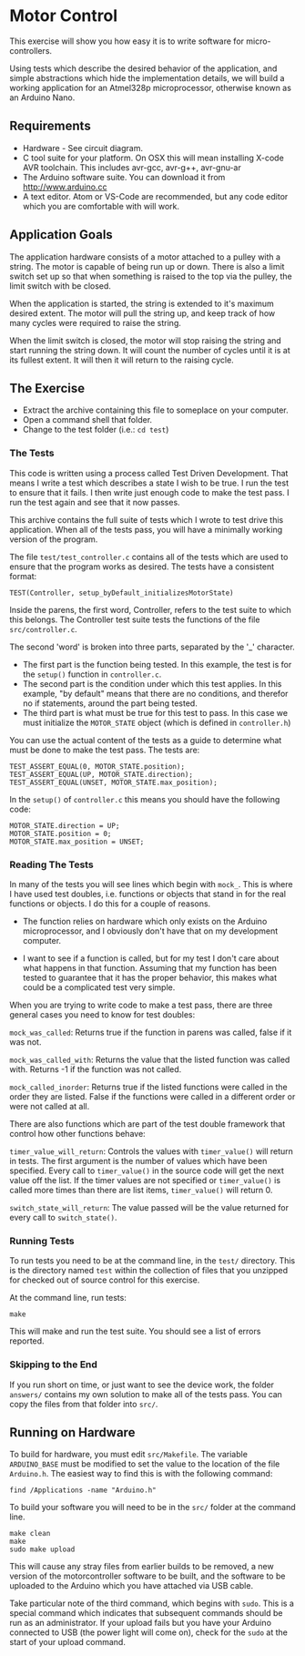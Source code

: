 # Motor Control

This exercise will show you how easy it is to write software for
micro-controllers.


Using tests which describe the desired behavior of the application,
and simple abstractions which hide the implementation details, we will
build a working application for an Atmel328p microprocessor, otherwise
known as an Arduino Nano.

## Requirements

  - Hardware - See circuit diagram.  
  - C tool suite for your platform. On OSX this will mean installing
    X-code AVR toolchain.  This includes avr-gcc, avr-g++, avr-gnu-ar
  - The Arduino software suite.  You can download it from
    http://www.arduino.cc 
  - A text editor.  Atom or VS-Code are recommended, but any code
    editor which you are comfortable with will work.

## Application Goals

The application hardware consists of a motor attached to a pulley with
a string.  The motor is capable of being run up or down.  There is
also a limit switch set up so that when something is raised to the top
via the pulley, the limit switch with be closed.

When the application is started, the string is extended to it's
maximum desired extent.  The motor will pull the string up, and keep
track of how many cycles were required to raise the string.

When the limit switch is closed, the motor will stop raising the
string and start running the string down.  It will count the number of
cycles until it is at its fullest extent.  It will then it will return
to the raising cycle.

## The Exercise

  - Extract the archive containing this file to someplace on your computer.
  - Open a command shell that folder.
  - Change to the test folder (i.e.: `cd test`)

### The Tests

This code is written using a process called Test Driven Development.
That means I write a test which describes a state I wish to be true.
I run the test to ensure that it fails.  I then write just enough code
to make the test pass.  I run the test again and see that it now
passes.

This archive contains the full suite of tests which I wrote to test
drive this application.  When all of the tests pass, you will have a
minimally working version of the program.

The file `test/test_controller.c` contains all of the tests which are
used to ensure that the program works as desired.  The tests have a
consistent format:

    TEST(Controller, setup_byDefault_initializesMotorState)

Inside the parens, the first word, Controller, refers to the test
suite to which this belongs.  The Controller test suite tests the
functions of the file `src/controller.c`.

The second 'word' is broken into three parts, separated by the '_' character.  

  - The first part is the function being tested.  In this example, the
    test is for the `setup()` function in `controller.c`.
  - The second part is the condition under which this test applies.
    In this example, "by default" means that there are no conditions,
    and therefor no if statements, around the part being tested.
  - The third part is what must be true for this test to pass.  In
    this case we must initialize the `MOTOR_STATE` object (which is
    defined in `controller.h`)

You can use the actual content of the tests as a guide to determine
what must be done to make the test pass.  The tests are:

    TEST_ASSERT_EQUAL(0, MOTOR_STATE.position);
    TEST_ASSERT_EQUAL(UP, MOTOR_STATE.direction);
    TEST_ASSERT_EQUAL(UNSET, MOTOR_STATE.max_position);

In the `setup()` of `controller.c` this means you should have the
following code:

    MOTOR_STATE.direction = UP;
    MOTOR_STATE.position = 0;
    MOTOR_STATE.max_position = UNSET;

### Reading The Tests

In many of the tests you will see lines which begin with `mock_`.
This is where I have used test doubles, i.e. functions or objects that
stand in for the real functions or objects.  I do this for a couple of
reasons.

  - The function relies on hardware which only exists on the Arduino
    microprocessor, and I obviously don't have that on my development
    computer.

  - I want to see if a function is called, but for my test I don't
    care about what happens in that function.  Assuming that my
    function has been tested to guarantee that it has the proper
    behavior, this makes what could be a complicated test very simple.

When you are trying to write code to make a test pass, there are three
general cases you need to know for test doubles:

  `mock_was_called`: Returns true if the function in parens was called, 
                   false if it was not.

  `mock_was_called_with`: Returns the value that the listed function
                   was called with.  Returns -1 if the function was
                   not called.

  `mock_called_inorder`: Returns true if the listed functions were
                   called in the order they are listed.  False if the
                   functions were called in a different order or were
		   not called at all.

There are also functions which are part of the test double framework
that control how other functions behave:

  `timer_value_will_return`: Controls the values with `timer_value()`
  			     will return in tests.  The first argument
  			     is the number of values which have been
  			     specified.  Every call to `timer_value()`
  			     in the source code will get the next
  			     value off the list.  If the timer values
  			     are not specified or `timer_value()` is
  			     called more times than there are list
  			     items, `timer_value()` will return 0.

 `switch_state_will_return`: The value passed will be the value
 			     returned for every call to
 			     `switch_state()`. 

### Running Tests

To run tests you need to be at the command line, in the `test/`
directory.  This is the directory named `test` within the collection
of files that you unzipped for checked out of source control for this
exercise.  

At the command line, run tests:

    make

This will make and run the test suite.  You should see a list of
errors reported.


### Skipping to the End

If you run short on time, or just want to see the device work, the
folder `answers/` contains my own solution to make all of the tests
pass.  You can copy the files from that folder into `src/`.

## Running on Hardware

To build for hardware, you must edit `src/Makefile`. The variable
`ARDUINO_BASE` must be modified to set the value to the location of
the file `Arduino.h`.  The easiest way to find this is with the
following command:

    find /Applications -name "Arduino.h"

To build your software you will need to be in the `src/` folder at the
command line.

    make clean
    make
    sudo make upload

This will cause any stray files from earlier builds to be removed, a
new version of the motorcontroller software to be built, and the
software to be uploaded to the Arduino which you have attached via USB
cable.

Take particular note of the third command, which begins with `sudo`.
This is a special command which indicates that subsequent commands
should be run as an administrator.  If your upload fails but you have
your Arduino connected to USB (the power light will come on), check
for the `sudo` at the start of your upload command.
